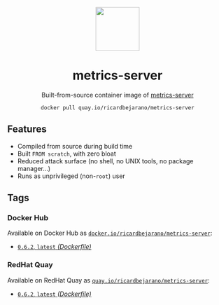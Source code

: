 <div align="center">
	<p><img src="https://emojipedia-us.s3.dualstack.us-west-1.amazonaws.com/thumbs/160/apple/325/stethoscope_1fa7a.png" width="100px"></p>
	<h1>metrics-server</h1>
	<p>Built-from-source container image of <a href="https://github.com/kubernetes-sigs/metrics-server">metrics-server</a></p>
	<code>docker pull quay.io/ricardbejarano/metrics-server</code>
</div>


## Features

* Compiled from source during build time
* Built `FROM scratch`, with zero bloat
* Reduced attack surface (no shell, no UNIX tools, no package manager...)
* Runs as unprivileged (non-`root`) user


## Tags

### Docker Hub

Available on Docker Hub as [`docker.io/ricardbejarano/metrics-server`](https://hub.docker.com/r/ricardbejarano/metrics-server):

- [`0.6.2`, `latest` *(Dockerfile)*](Dockerfile)

### RedHat Quay

Available on RedHat Quay as [`quay.io/ricardbejarano/metrics-server`](https://quay.io/repository/ricardbejarano/metrics-server):

- [`0.6.2`, `latest` *(Dockerfile)*](Dockerfile)
